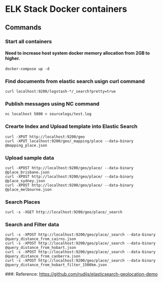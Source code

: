 # ELK Stack Docker containers

## Commands

### Start all containers
#### Need to increase host system docker memory allocation from 2GB to higher.

```{engine='bash'}
docker-compose up -d
```

### Find documents from elastic search usign curl command

```{engine='bash'}
curl localhost:9200/logstash-*/_search?pretty=true
```

### Publish messages using NC command

```{engine='bash'}
nc localhost 5000 < sourcelogs/test.log
```

### Crearte Index and Upload template into Elastic Search

```
curl -XPUT http://localhost:9200/geo
curl -XPUT localhost:9200/geo/_mapping/place --data-binary @mapping_place.json
```

### Upload sample data

```
curl -XPOST http://localhost:9200/geo/place/ --data-binary @place_brisbane.json
curl -XPOST http://localhost:9200/geo/place/ --data-binary @place_sydney.json
curl -XPOST http://localhost:9200/geo/place/ --data-binary @place_melbourne.json
```

### Search Places

```
curl -s -XGET http://localhost:9200/geo/place/_search
```

### Search and Filter data

```
curl -s -XPOST http://localhost:9200/geo/place/_search --data-binary @query_distance_from_cairns.json
curl -s -XPOST http://localhost:9200/geo/place/_search --data-binary @query_distance_from_hobart.json
curl -s -XPOST http://localhost:9200/geo/place/_search --data-binary @query_distance_from_canberra.json
curl -s -XPOST http://localhost:9200/geo/place/_search --data-binary @query_distance_from_hobart_filter_1500km.json
```

###: Reference: https://github.com/rudijs/elasticsearch-geolocation-demo


